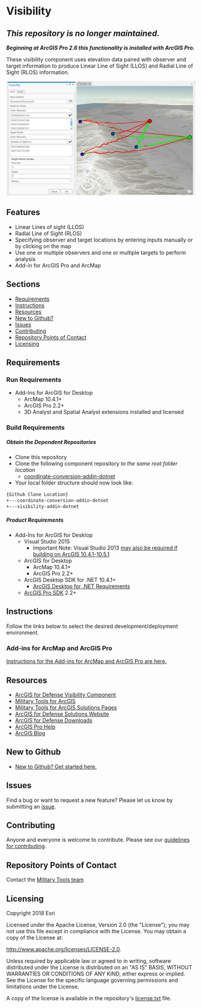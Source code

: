 # Visibility

## *This repository is no longer maintained.* 

___Beginning at ArcGIS Pro 2.6 this functionality is installed with ArcGIS Pro.___

These visibility component uses elevation data paired with observer and target information to produce Linear Line of Sight (LLOS) and Radial Line of Sight (RLOS) information.

![Image of Visibility Add-In](llos_screenshot.png) 

## Features

* Linear Lines of sight (LLOS)
* Radial Line of Sight (RLOS)
* Specifying observer and target locations by entering inputs manually or by clicking on the map 
* Use one or multiple observers and one or multiple targets to perform analysis 
* Add-in for ArcGIS Pro and ArcMap 

## Sections

* [Requirements](#requirements)
* [Instructions](#instructions)
* [Resources](#resources)
* [New to Github?](#new-to-github)
* [Issues](#issues)
* [Contributing](#contributing)
* [Repository Points of Contact](#repository-points-of-contact)
* [Licensing](#licensing)

## Requirements

### Run Requirements

* Add-Ins for ArcGIS for Desktop
    * ArcMap 10.4.1+
    * ArcGIS Pro 2.2+
    * 3D Analyst and Spatial Analyst extensions installed and licensed

### Build Requirements 

##### Obtain the Dependent Repositories

* Clone this repository
* Clone the following component repository *to the same root folder location* 
	* [coordinate-conversion-addin-dotnet](https://github.com/Esri/coordinate-conversion-addin-dotnet)
* Your local folder structure should now look like:

```
{Github Clone Location}
+---coordinate-conversion-addin-dotnet
+---visibility-addin-dotnet
```

##### Product Requirements

* Add-Ins for ArcGIS for Desktop
    * Visual Studio 2015
        * Important Note: Visual Studio 2013 [may also be required if building on ArcGIS 10.4.1-10.5.1](https://support.esri.com/en/technical-article/000012659)
    * ArcGIS for Desktop 
        * ArcMap 10.4.1+
        * ArcGIS Pro 2.2+
    * ArcGIS Desktop SDK for .NET 10.4.1+
        * [ArcGIS Desktop for .NET Requirements](https://desktop.arcgis.com/en/desktop/latest/get-started/system-requirements/arcobjects-sdk-system-requirements.htm)
    * [ArcGIS Pro SDK](http://pro.arcgis.com/en/pro-app/sdk/) 2.2+

## Instructions

Follow the links below to select the desired development/deployment environment.

### Add-ins for ArcMap and ArcGIS Pro 

[Instructions for the Add-ins for ArcMap and ArcGIS Pro are here.](./source/addins)

## Resources

* [ArcGIS for Defense Visibility Component](http://solutions.arcgis.com/defense/help/visibility/)
* [Military Tools for ArcGIS](https://esri.github.io/military-tools-desktop-addins/)
* [Military Tools for ArcGIS Solutions Pages](http://solutions.arcgis.com/defense/help/military-tools/)
* [ArcGIS for Defense Solutions Website](http://solutions.arcgis.com/defense)
* [ArcGIS for Defense Downloads](http://appsforms.esri.com/products/download/#ArcGIS_for_Defense)
* [ArcGIS Pro Help](http://pro.arcgis.com/en/pro-app/)
* [ArcGIS Blog](http://blogs.esri.com/esri/arcgis/)

## New to Github

* [New to Github? Get started here.](https://github.com/Esri/esri.github.com/blob/master/help/esri-getting-to-know-github.html)

## Issues

Find a bug or want to request a new feature?  Please let us know by submitting an [issue](https://github.com/ArcGIS/visibility-addin-dotnet/issues).

## Contributing

Anyone and everyone is welcome to contribute. Please see our [guidelines for contributing](https://github.com/esri/contributing).

## Repository Points of Contact 
Contact the [Military Tools team](mailto:defensesolutions@esri.com)

## Licensing
Copyright 2018 Esri

Licensed under the Apache License, Version 2.0 (the "License");
you may not use this file except in compliance with the License.
You may obtain a copy of the License at:

   http://www.apache.org/licenses/LICENSE-2.0.

Unless required by applicable law or agreed to in writing, software
distributed under the License is distributed on an "AS IS" BASIS,
WITHOUT WARRANTIES OR CONDITIONS OF ANY KIND, either express or implied.
See the License for the specific language governing permissions and
limitations under the License.

A copy of the license is available in the repository's [license.txt](./License.txt) file.
